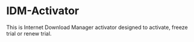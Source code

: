 # IDM-Activator
 
This is Internet Download Manager activator designed to activate, freeze trial or renew trial. 
